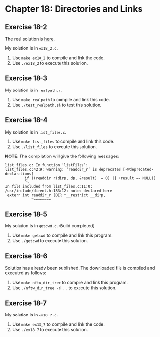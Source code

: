 # Chapter 18: Directories and Links

## Exercise 18-2

The real solution is [here](http://man7.org/tlpi/code/online/dist/dirs_links/bad_symlink.c.html).

My solution is in `ex18_2.c`.

1. Use `make ex18_2` to compile and link the code.
1. Use `./ex18_2` to execute this solution.

## Exercise 18-3

My solution is in `realpath.c`.

1. Use `make realpath` to compile and link this code.
1. Use `./test_realpath.sh` to test this solution.

## Exercise 18-4

My solution is in `list_files.c`.

1. Use `make list_files` to compile and link this code.
1. Use `./list_files` to execute this solution.

__NOTE__: The compilation will give the following messages:
```
list_files.c: In function ‘listFiles’:
list_files.c:42:9: warning: ‘readdir_r’ is deprecated [-Wdeprecated-declarations]
         if ((readdir_r(dirp, dp, &result) != 0) || (result == NULL))
         ^~
In file included from list_files.c:11:0:
/usr/include/dirent.h:183:12: note: declared here
 extern int readdir_r (DIR *__restrict __dirp,
            ^~~~~~~~~
```

## Exercise 18-5

My solution is in `getcwd.c`. (Build completed)

1. Use `make getcwd` to compile and link this program.
1. Use `./getcwd` to execute this solution.

## Exercise 18-6

Solution has already been [published](http://man7.org/tlpi/code/online/dist/dirs_links/nftw_dir_tree.c.html). The downloaded file is compiled and executed as follows:

1. Use `make nftw_dir_tree` to compile and link this program.
1. Use `./nftw_dir_tree -d ..` to execute this solution.

## Exercise 18-7

My solution is in `ex18_7.c`.

1. Use `make ex18_7` to compile and link the code.
1. Use `./ex18_7` to execute this solution.